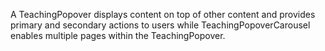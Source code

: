 A TeachingPopover displays content on top of other content and provides primary and secondary actions to users while TeachingPopoverCarousel enables multiple pages within the TeachingPopover.

